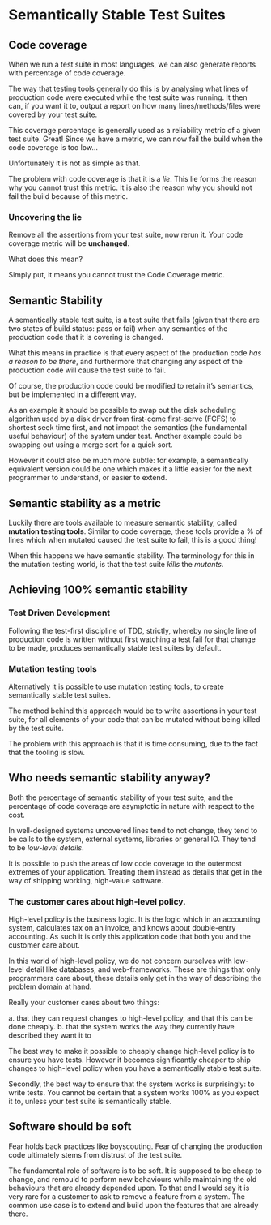 # Semantically Stable Test Suites

## Code coverage

When we run a test suite in most languages, we can also generate reports with percentage of code coverage.

The way that testing tools generally do this is by analysing what lines of production code were executed while the test suite was running. It then can, if you want it to, output a report on how many lines/methods/files were covered by your test suite. 

This coverage percentage is generally used as a reliability metric of a given test suite. Great! Since we have a metric, we can now fail the build when the code coverage is too low… 

Unfortunately it is not as simple as that. 

The problem with code coverage is that it is a *lie*. This lie forms the reason why you cannot trust this metric. It is also the reason why you should not fail the build because of this metric.

### Uncovering the lie

Remove all the assertions from your test suite, now rerun it. Your code coverage metric will be **unchanged**.

What does this mean?

Simply put, it means you cannot trust the Code Coverage metric.

##  Semantic Stability

A semantically stable test suite, is a test suite that fails (given that there are two states of build status: pass or fail) when any semantics of the production code that it is covering is changed.

What this means in practice is that every aspect of the production code *has a reason to be there*, and furthermore that changing any aspect of the production code will cause the test suite to fail.

Of course, the production code could be modified to retain it’s semantics, but be implemented in a different way.

As an example it should be possible to swap out the disk scheduling algorithm used by a disk driver from first-come first-serve (FCFS) to shortest seek time first, and not impact the semantics (the fundamental useful behaviour) of the system under test. Another example could be swapping out using a merge sort for a quick sort.

However it could also be much more subtle: for example, a semantically equivalent version could be one which makes it a little easier for the next programmer to understand, or easier to extend. 

## Semantic stability as a metric

Luckily there are tools available to measure semantic stability, called **mutation testing tools**. Similar to code coverage, these tools provide a % of lines which when mutated caused the test suite to fail, this is a good thing! 

When this happens we have semantic stability. The terminology for this in the mutation testing world, is that the test suite *kills* the *mutants*.

## Achieving 100% semantic stability

### Test Driven Development

Following the test-first discipline of TDD, strictly, whereby no single line of production code is written without first watching a test fail for that change to be made, produces semantically stable test suites by default.

### Mutation testing tools

Alternatively it is possible to use mutation testing tools, to create semantically stable test suites. 

The method behind this approach would be to write assertions in your test suite, for all elements of your code that can be mutated without being killed by the test suite.

The problem with this approach is that it is time consuming, due to the fact that the tooling is slow. 

## Who needs semantic stability anyway?

Both the percentage of semantic stability of your test suite, and the percentage of code coverage are asymptotic in nature with respect to the cost.

In well-designed systems uncovered lines tend to not change, they tend to be calls to the system, external systems, libraries or general IO. They tend to be *low-level details*.

It is possible to push the areas of low code coverage to the outermost extremes of your application. Treating them instead as details that get in the way of shipping working, high-value software.   

### The customer cares about high-level policy.

High-level policy is the business logic. It is the logic which in an accounting system, calculates tax on an invoice, and knows about double-entry accounting. As such it is only this application code that both you and the customer care about. 

In this world of high-level policy, we do not concern ourselves with low-level detail like databases, and web-frameworks. These are things that only programmers care about, these details only get in the way of describing the problem domain at hand.

Really your customer cares about two things: 

a. that they can request changes to high-level policy, and that this can be done cheaply.
b. that the system works the way they currently have described they want it to

The best way to make it possible to cheaply change high-level policy is to ensure you have tests. However it becomes significantly cheaper to ship changes to high-level policy when you have a semantically stable test suite.

Secondly, the best way to ensure that the system works is surprisingly: to write tests. You cannot be certain that a system works 100% as you expect it to, unless your test suite is semantically stable. 

## Software should be soft

Fear holds back practices like boyscouting. Fear of changing the production code ultimately stems from distrust of the test suite. 

The fundamental role of software is to be soft. It is supposed to be cheap to change, and remould to perform new behaviours while maintaining the old behaviours that are already depended upon. To that end I would say it is very rare for a customer to ask to remove a feature from a system. The common use case is to extend and build upon the features that are already there.
